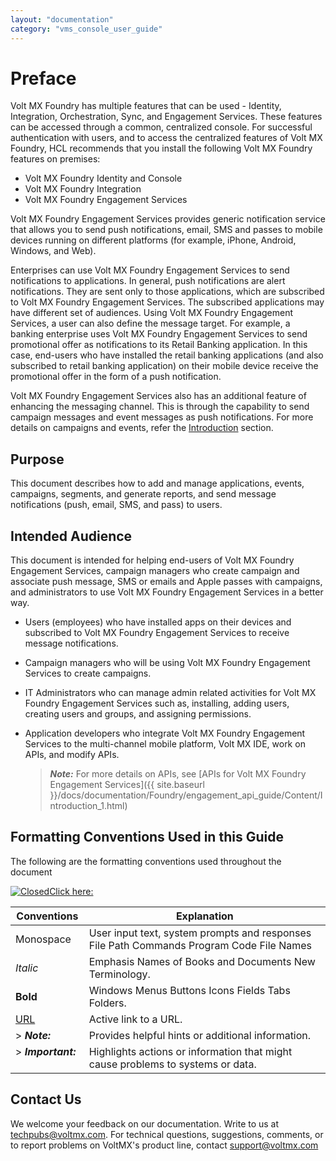 ```yaml
---
layout: "documentation"
category: "vms_console_user_guide"
---
```

                            

Preface
=======

Volt MX  Foundry has multiple features that can be used - Identity, Integration, Orchestration, Sync, and Engagement Services. These features can be accessed through a common, centralized console. For successful authentication with users, and to access the centralized features of Volt MX Foundry, HCL recommends that you install the following Volt MX Foundry features on premises:

*   Volt MX Foundry Identity and Console
*   Volt MX Foundry Integration
*   Volt MX Foundry Engagement Services

Volt MX  Foundry Engagement Services provides generic notification service that allows you to send push notifications, email, SMS and passes to mobile devices running on different platforms (for example, iPhone, Android, Windows, and Web).

Enterprises can use Volt MX Foundry Engagement Services to send notifications to applications. In general, push notifications are alert notifications. They are sent only to those applications, which are subscribed to Volt MX Foundry Engagement Services. The subscribed applications may have different set of audiences. Using Volt MX Foundry Engagement Services, a user can also define the message target. For example, a banking enterprise uses Volt MX Foundry Engagement Services to send promotional offer as notifications to its Retail Banking application. In this case, end-users who have installed the retail banking applications (and also subscribed to retail banking application) on their mobile device receive the promotional offer in the form of a push notification.

Volt MX  Foundry Engagement Services also has an additional feature of enhancing the messaging channel. This is through the capability to send campaign messages and event messages as push notifications. For more details on campaigns and events, refer the [Introduction](Introduction.html) section.

Purpose
-------

This document describes how to add and manage applications, events, campaigns, segments, and generate reports, and send message notifications (push, email, SMS, and pass) to users.

Intended Audience
-----------------

This document is intended for helping end-users of Volt MX Foundry Engagement Services, campaign managers who create campaign and associate push message, SMS or emails and Apple passes with campaigns, and administrators to use Volt MX Foundry Engagement Services in a better way.

*   Users (employees) who have installed apps on their devices and subscribed to Volt MX Foundry Engagement Services to receive message notifications.
*   Campaign managers who will be using Volt MX Foundry Engagement Services to create campaigns.
*   IT Administrators who can manage admin related activities for Volt MX Foundry Engagement Services such as, installing, adding users, creating users and groups, and assigning permissions.
*   Application developers who integrate Volt MX Foundry Engagement Services to the multi-channel mobile platform, Volt MX IDE, work on APIs, and modify APIs.
    
    > **_Note:_** For more details on APIs, see [APIs for Volt MX Foundry Engagement Services]({{ site.baseurl }}/docs/documentation/Foundry/engagement_api_guide/Content/Introduction_1.html)
    

Formatting Conventions Used in this Guide
-----------------------------------------

The following are the formatting conventions used throughout the document

[![Closed](../Skins/Default/Stylesheets/Images/transparent.gif)Click here:](javascript:void(0);)

  
| Conventions | Explanation |
| --- | --- |
| Monospace | User input text, system prompts and responses File Path Commands Program Code File Names |
| _Italic_ | Emphasis Names of Books and Documents New Terminology. |
| **Bold** | Windows Menus Buttons Icons Fields Tabs Folders. |
| [URL](##) | Active link to a URL. |
| > **_Note:_**   | Provides helpful hints or additional information. |
| > **_Important:_**   | Highlights actions or information that might cause problems to systems or data. |

Contact Us
----------

We welcome your feedback on our documentation. Write to us at techpubs@voltmx.com. For technical questions, suggestions, comments, or to report problems on VoltMX's product line, contact support@voltmx.com
